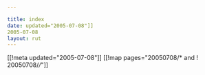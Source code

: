 ```yaml
---

title: index
date: updated="2005-07-08"]]
2005-07-08
layout: rut
---
```


[[!meta updated="2005-07-08"]]
[[!map pages="20050708/* and ! 20050708/*/*"]]
